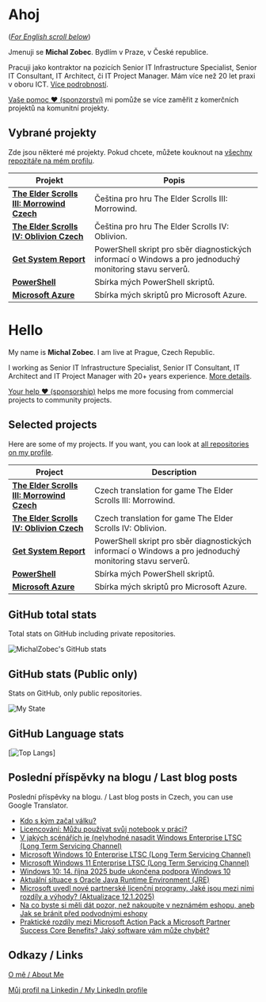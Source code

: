 # Ahoj

<a name="documenttitle"></a>

([*For English scroll below*](#english "For English scroll below"))

Jmenuji se **Michal Zobec**. Bydlím v Praze, v České republice.

Pracuji jako kontraktor na pozicích Senior IT Infrastructure Specialist, Senior IT Consultant, IT Architect, či IT Project Manager. Mám více než 20 let praxi v oboru ICT. [Více podrobností](MichalZobec-About.md).

[Vaše pomoc :heart: (sponzorství)](https://www.patreon.com/michalzobec) mi pomůže se více zaměřit z komerčních projektů na komunitní projekty.

## Vybrané projekty

Zde jsou některé mé projekty. Pokud chcete, můžete kouknout na [všechny repozitáře na mém profilu](https://github.com/michalzobec?tab=repositories).

| Projekt | Popis |
| --- | --- |
| **[The Elder Scrolls III: Morrowind Czech](https://github.com/michalzobec/TES3-Morrowind-cesky)** | Čeština pro hru The Elder Scrolls III: Morrowind. |
| **[The Elder Scrolls IV: Oblivion Czech](https://github.com/michalzobec/TES4-Oblivion-cesky)** | Čeština pro hru The Elder Scrolls IV: Oblivion. |
| **[Get System Report](https://github.com/michalzobec/Get-SystemReport)** | PowerShell skript pro sběr diagnostických informací o Windows a pro jednoduchý monitoring stavu serverů. |
| **[PowerShell](https://github.com/michalzobec/PowerShell)** | Sbírka mých PowerShell skriptů. |
| **[Microsoft Azure](https://github.com/michalzobec/microsoft-azure)** | Sbírka mých skriptů pro Microsoft Azure. |

<a name="english"></a>

# Hello

My name is **Michal Zobec**. I am live at Prague, Czech Republic.

I working as Senior IT Infrastructure Specialist, Senior IT Consultant, IT Architect and IT Project Manager with 20+ years experience. [More details](MichalZobec-About.md#english).

[Your help :heart: (sponsorship)](https://www.patreon.com/michalzobec) helps me more focusing from commercial projects to community projects.

## Selected projects

Here are some of my projects. If you want, you can look at [all repositories on my profile](https://github.com/michalzobec?tab=repositories).

| Project | Description |
| --- | --- |
| **[The Elder Scrolls III: Morrowind Czech](https://github.com/michalzobec/TES3-Morrowind-cesky)** | Czech translation for game The Elder Scrolls III: Morrowind. |
| **[The Elder Scrolls IV: Oblivion Czech](https://github.com/michalzobec/TES4-Oblivion-cesky)** | Czech translation for game The Elder Scrolls IV: Oblivion. |
| **[Get System Report](https://github.com/michalzobec/Get-SystemReport)** | PowerShell skript pro sběr diagnostických informací o Windows a pro jednoduchý monitoring stavu serverů. |
| **[PowerShell](https://github.com/michalzobec/PowerShell)** | Sbírka mých PowerShell skriptů. |
| **[Microsoft Azure](https://github.com/michalzobec/microsoft-azure)** | Sbírka mých skriptů pro Microsoft Azure. |

## GitHub total stats

Total stats on GitHub including private repositories.

![MichalZobec's GitHub stats](https://github-readme-stats.vercel.app/api?username=michalzobec&count_private=true&show_icons=true)


## GitHub stats (Public only)

Stats on GitHub, only public repositories.

![My State](https://github-readme-stats.vercel.app/api?username=michalzobec&show_icons=true)

## GitHub Language stats

[![Top Langs](https://github-readme-stats.vercel.app/api/top-langs/?username=michalzobec&langs_count=10&layout=compact)]

## Poslední příspěvky na blogu / Last blog posts

Poslední příspěvky na blogu. / Last blog posts in Czech, you can use Google Translator.

<!-- BLOG-POST-LIST:START -->
- [Kdo s kým začal válku?](https://www.michalzobec.cz/kdo-s-kym-zacal-valku-9673)
- [Licencování: Můžu používat svůj notebook v práci?](https://www.michalzobec.cz/licencovani-muzu-pouzivat-svuj-notebook-v-praci-9671)
- [V jakých scénářích je &lpar;ne&rpar;vhodné nasadit Windows Enterprise LTSC &lpar;Long Term Servicing Channel&rpar;](https://www.michalzobec.cz/v-jakych-scenarich-je-nevhodne-nasadit-windows-enterprise-ltsc-long-term-servicing-channel-9662)
- [Microsoft Windows 10 Enterprise LTSC &lpar;Long Term Servicing Channel&rpar;](https://www.michalzobec.cz/microsoft-windows-10-enterprise-ltsc-long-term-servicing-channel-9653)
- [Microsoft Windows 11 Enterprise LTSC &lpar;Long Term Servicing Channel&rpar;](https://www.michalzobec.cz/microsoft-windows-11-enterprise-ltsc-long-term-servicing-channel-9650)
- [Windows 10: 14. října 2025 bude ukončena podpora Windows 10](https://www.michalzobec.cz/windows-10-14-rijna-2025-bude-ukoncena-podpora-windows-10-8223)
- [Aktuální situace s Oracle Java Runtime Environment &lpar;JRE&rpar;](https://www.michalzobec.cz/aktualni-situace-s-oracle-java-runtime-environment-jre-9643)
- [Microsoft uvedl nové partnerské licenční programy. Jaké jsou mezi nimi rozdíly a výhody? &lpar;Aktualizace 12.1.2025&rpar;](https://www.michalzobec.cz/microsoft-uvedl-nove-partnerske-licencni-programy-jake-jsou-mezi-nimi-rozdily-a-vyhody-9554)
- [Na co byste si měli dát pozor, než nakoupíte v neznámém eshopu, aneb Jak se bránit před podvodnými eshopy](https://www.michalzobec.cz/na-co-byste-si-meli-dat-pozor-nez-nakoupite-v-neznamem-eshopu-aneb-jak-se-branit-pred-podvodnymi-eshopy-9620)
- [Praktické rozdíly mezi Microsoft Action Pack a Microsoft Partner Success Core Benefits? Jaký software vám může chybět?](https://www.michalzobec.cz/prakticke-rozdily-mezi-microsoft-action-pack-a-microsoft-partner-success-core-benefits-jaky-software-vam-muze-chybet-9617)
<!-- BLOG-POST-LIST:END -->

## Odkazy / Links

[O mě / About Me](https://zob.ec/mylinktree)

[Můj profil na Linkedin / My LinkedIn profile](https://zob.ec/mylinkedin)

